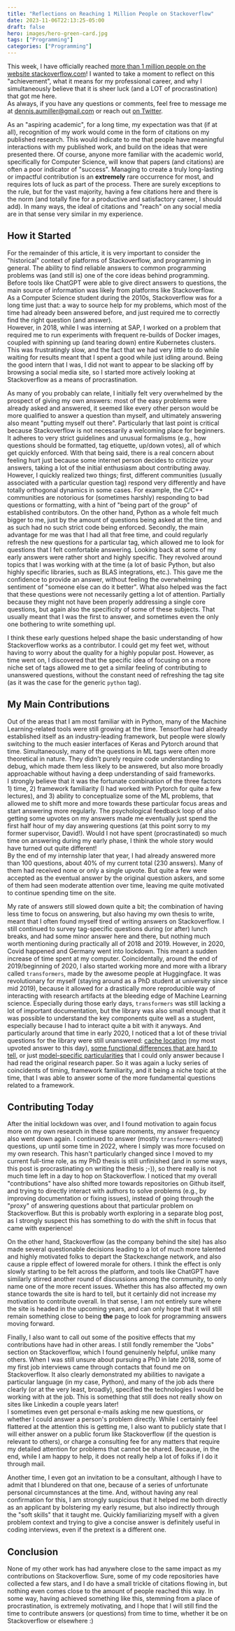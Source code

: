 ```yaml
---
title: "Reflections on Reaching 1 Million People on Stackoverflow"
date: 2023-11-06T22:13:25-05:00
draft: false
hero: images/hero-green-card.jpg
tags: ["Programming"]
categories: ["Programming"]
---
```

This week, I have officially reached [more than 1 million people on the website stackoverflow.com](https://stackoverflow.com/users/3607203/dennlinger?tab=profile)! I wanted to take a moment to reflect on this "achievement", what it means for my professional career, and why I simultaneously believe that it is sheer luck (and a LOT of procrastination) that got me here.  
As always, if you have any questions or comments, feel free to message me at [dennis.aumiller@gmail.com](mailto:dennis.aumiller+website@gmail.com) or reach out [on Twitter](twitter.com/d_aumiller).

As an "aspiring academic", for a long time, my expectation was that (if at all), recognition of my work would come in the form of citations on my published research. This would indicate to me that people have meaningful interactions with my published work, and build on the ideas that were presented there.
Of course, anyone more familiar with the academic world, specifically for Computer Science, will know that papers (and citations) are often a poor indicator of "success". Managing to create a truly long-lasting or impactful contribution is an **extremely** rare occurrence for most, and requires lots of luck as part of the process. There are surely exceptions to the rule, but for the vast majority, having a few citations here and there is the norm (and totally fine for a productive and satisfactory career, I should add).
In many ways, the ideal of citations and "reach" on any social media are in that sense very similar in my experience. 


## How it Started

For the remainder of this article, it is very important to consider the "historical" context of platforms of Stackoverflow, and programming in general. The ability to find reliable answers to common programming problems was (and still is) one of the core ideas behind programming. Before tools like ChatGPT were able to give direct answers to questions, the main source of information was likely from platforms like Stackoverflow.  
As a Computer Science student during the 2010s, Stackoverflow was for a long time just that: a way to source help for my problems, which most of the time had already been answered before, and just required me to correctly find the right question (and answer).  
However, in 2018, while I was interning at SAP, I worked on a problem that required me to run experiments with frequent re-builds of Docker images, coupled with spinning up (and tearing down) entire Kubernetes clusters. This was frustratingly slow, and the fact that we had very little to do while waiting for results meant that I spent a good while just idling around.
Being the good intern that I was, I did not want to appear to be slacking off by browsing a social media site, so I started more actively looking at Stackoverflow as a means of procrastination.

As many of you probably can relate, I initially felt very overwhelmed by the prospect of giving my own answers: most of the easy problems were already asked and answered, it seemed like every other person would be more qualified to answer a question than myself, and ultimately answering also meant "putting myself out there".
Particularly that last point is critical because Stackoverflow is not necessarily a welcoming place for beginners. It adheres to very strict guidelines and unusual formalisms (e.g., how questions should be formatted, tag etiquette, up/down votes), all of which get quickly enforced. With that being said, there is a real concern about feeling hurt just because some internet person decides to criticize your answers, taking a lot of the initial enthusiasm about contributing away.  
However, I quickly realized two things; first, different communities (usually associated with a particular question tag) respond very differently and have totally orthogonal dynamics in some cases. For example, the C/C++ communities are notorious for (sometimes harshly) responding to bad questions or formatting, with a hint of "being part of the group" of established contributors. On the other hand, Python as a whole felt much bigger to me, just by the amount of questions being asked at the time, and as such had no such strict code being enforced.
Secondly, the main advantage for me was that I had all that free time, and could regularly refresh the new questions for a particular tag, which allowed me to look for questions that I felt comfortable answering. Looking back at some of my early answers were rather short and highly specific. They revolved around topics that I was working with at the time (a lot of basic Python, but also highly specific libraries, such as BLAS integrations, etc.).
This gave me the confidence to provide an answer, without feeling the overwhelming sentiment of "someone else can do it better".
What also helped was the fact that these questions were not necessarily getting a lot of attention. Partially because they might not have been properly addressing a single core questions, but again also the specificity of some of these subjects. That usually meant that I was the first to answer, and sometimes even the only one bothering to write something upl.

I think these early questions helped shape the basic understanding of how Stackoverflow works as a contributor. I could get my feet wet, without having to worry about the quality for a highly popular post.
However, as time went on, I discovered that the specific idea of focusing on a more niche set of tags allowed me to get a similar feeling of contributing to unanswered questions, without the constant need of refreshing the tag site (as it was the case for the generic `python` tag). 

## My Main Contributions

Out of the areas that I am most familiar with in Python, many of the Machine Learning-related tools were still growing at the time. Tensorflow had already established itself as an industry-leading framework, but people were slowly switching to the much easier interfaces of Keras and Pytorch around that time.
Simultaneously, many of the questions in ML tags were often more theoretical in nature. They didn't purely require code understanding to debug, which made them less likely to be answered, but also more broadly approachable without having a deep understanding of said frameworks.  
I strongly believe that it was the fortunate combination of the three factors 1) time, 2) framework familiarity (I had worked with Pytorch for quite a few lectures), and 3) ability to conceptualize some of the ML problems, that allowed me to shift more and more towards these particular focus areas and start answering more regularly.
The psychological feedback loop of also getting some upvotes on my answers made me eventually just spend the first half hour of my day answering questions (at this point sorry to my former supervisor, David!). Would I not have spent (procrastinated) so much time on answering during my early phase, I think the whole story would have turned out quite different!  
By the end of my internship later that year, I had already answered more than 100 questions, about 40% of my current total (230 answers). Many of them had received none or only a single upvote. But quite a few were accepted as the eventual answer by the original question askers, and some of them had seen moderate attention over time, leaving me quite motivated to continue spending time on the site.

My rate of answers still slowed down quite a bit; the combination of having less time to focus on answering, but also having my own thesis to write, meant that I often found myself tired of writing answers on Stackoverflow. I still continued to survey tag-specific questions during (or after) lunch breaks, and had some minor answer here and there, but nothing much worth mentioning during practically all of 2018 and 2019.
However, in 2020, Covid happened and Germany went into lockdown. This meant a sudden increase of time spent at my computer. Coincidentally, around the end of 2019/beginning of 2020, I also started working more and more with a library called `transformers`, made by the awesome people at Huggingface.
It was revolutionary for myself (staying around as a PhD student at university since mid 2019), because it allowed for a drastically more reproducible way of interacting with research artifacts at the bleeding edge of Machine Learning science.
Especially during those early days, `transformers` was still lacking a lot of important documentation, but the library was also small enough that it was possible to understand the key components quite well as a student, especially because I had to interact quite a bit with it anyways.
And particularly around that time in early 2020, I noticed that a lot of these trivial questions for the library were still unanswered: [cache location](https://stackoverflow.com/questions/61798573/where-does-hugging-faces-transformers-save-models/61800323#61800323) (my most upvoted answer to this day), [some functional differences that are hard to tell](https://stackoverflow.com/questions/61708486/whats-difference-between-tokenizer-encode-and-tokenizer-encode-plus-in-hugging/61732210#61732210), or just [model-specific particularities](https://stackoverflow.com/questions/61134275/difficulty-in-understanding-the-tokenizer-used-in-roberta-model/61136018#61136018) that I could only answer because I had read the original research paper.
So it was again a lucky series of coincidents of timing, framework familiarity, and it being a niche topic at the time, that I was able to answer some of the more fundamental questions related to a framework.

## Contributing Today

After the initial lockdown was over, and I found motivation to again focus more on my own research in these spare moments, my answer frequency also went down again. I continued to answer (mostly `transformers`-related) questions, up until some time in 2022, where I simply was more focused on my own research.
This hasn't particularly changed since I moved to my current full-time role, as my PhD thesis is still unfinished (and in some ways, this post is procrastinating on writing the thesis ;-)), so there really is not much time left in a day to hop on Stackoverflow. I noticed that my overall "contributions" have also shifted more towards repositories on Github itself, and trying to directly interact with authors to solve problems (e.g., by improving documentation or fixing issues), instead of going through the "proxy" of answering questions about that particular problem on Stackoverflow. But this is probably worth exploring in a separate blog post, as I strongly suspect this has something to do with the shift in focus that came with experience!

On the other hand, Stackoverflow (as the company behind the site) has also made several questionable decisions leading to a lot of much more talented and highly motivated folks to depart the Stackexchange network, and also cause a ripple effect of lowered morale for others. I think the effect is only slowly starting to be felt across the platform, and tools like ChatGPT have similarly stirred another round of discussions among the community, to only name one of the more recent issues.
Whether this has also affected my own stance towards the site is hard to tell, but it certainly did not increase my motivation to contribute overall.
In that sense, I am not entirely sure where the site is headed in the upcoming years, and can only hope that it will still remain something close to being **the** page to look for programming answers moving forward. 

Finally, I also want to call out some of the positive effects that my contributions have had in other areas.
I still fondly remember the "Jobs" section on Stackoverflow, which I found genuinenly helpful, unlike many others.
When I was still unsure about pursuing a PhD in late 2018, some of my first job interviews came through contacts that found me on Stackoverflow.
It also clearly demonstrated my abilities to navigate a particular language (in my case, Python), and many of the job ads there clearly (or at the very least, broadly), specified the technologies I would be working with at the job. This is something that still does not really show on sites like Linkedin a couple years later!  
I sometimes even get personal e-mails asking me new questions, or whether I could answer a person's problem directly. While I certainly feel flattered at the attention this is getting me, I also want to publicly state that I will either answer on a public forum like Stackoverflow (if the question is relevant to others), or charge a consulting fee for any matters that require my detailed attention for problems that cannot be shared.
Because, in the end, while I am happy to help, it does not really help a lot of folks if I do it through mail.

Another time, I even got an invitation to be a consultant, although I have to admit that I blundered on that one, because of a series of unfortunate personal circumnstances at the time. And, without having any real confirmation for this, I am strongly suspicious that it helped me both directly as an applicant by bolstering my early resume, but also indirectly through the "soft skills" that it taught me. Quickly familiarizing myself with a given problem context and trying to give a concise answer is definitely useful in coding interviews, even if the pretext is a different one.

## Conclusion

None of my other work has had anywhere close to the same impact as my contributions on Stackoverflow. Sure, some of my code repositories have collected a few stars, and I do have a small trickle of citations flowing in, but nothing even comes close to the amount of people reached this way. In some way, having achieved something like this, stemming from a place of procrastination, is extremely motivating, and I hope that I will still find the time to contribute answers (or questions) from time to time, whether it be on Stackoverflow or elsewhere :)
